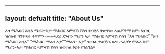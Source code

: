
---
layout: defualt
title: "About Us"
---


እዛ ማሕበር እዚኣ ማራን-ኣታ ማሕበር ኣምላኽ ሽካጎ ተባሂላ ትጽዋዕ። ኣጠቓቕማ ስም፡ ኣብዚ ዝስዕብ ዓንቐጻት ቅዋምን መመሓደሪ ደንብን ማራን ኣታ ማሕበር ኣምላኽ ሽካጎ “እዛ ማሕበር” “እዛ ማሕበር እዚኣ” “ማሕበር ማራን ኣታ”“ማራን- ኣታ” ዝብል ተጠቒሱ ዘሎ ሓረጋት ምሉእ ስም ማራን-ኣታ ማሕበር  ኣምላኽ ሽካጎ ዝውክል ኮይኑ የገልግል። 
